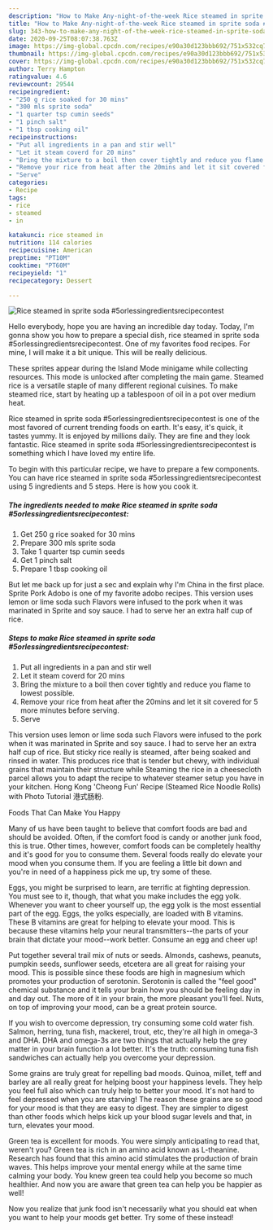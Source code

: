 ```yaml
---
description: "How to Make Any-night-of-the-week Rice steamed in sprite soda #5orlessingredientsrecipecontest"
title: "How to Make Any-night-of-the-week Rice steamed in sprite soda #5orlessingredientsrecipecontest"
slug: 343-how-to-make-any-night-of-the-week-rice-steamed-in-sprite-soda-5orlessingredientsrecipecontest
date: 2020-09-25T08:07:38.763Z
image: https://img-global.cpcdn.com/recipes/e90a30d123bbb692/751x532cq70/rice-steamed-in-sprite-soda-5orlessingredientsrecipecontest-recipe-main-photo.jpg
thumbnail: https://img-global.cpcdn.com/recipes/e90a30d123bbb692/751x532cq70/rice-steamed-in-sprite-soda-5orlessingredientsrecipecontest-recipe-main-photo.jpg
cover: https://img-global.cpcdn.com/recipes/e90a30d123bbb692/751x532cq70/rice-steamed-in-sprite-soda-5orlessingredientsrecipecontest-recipe-main-photo.jpg
author: Terry Hampton
ratingvalue: 4.6
reviewcount: 29544
recipeingredient:
- "250 g rice soaked for 30 mins"
- "300 mls sprite soda"
- "1 quarter tsp cumin seeds"
- "1 pinch salt"
- "1 tbsp cooking oil"
recipeinstructions:
- "Put all ingredients in a pan and stir well"
- "Let it steam coverd for 20 mins"
- "Bring the mixture to a boil then cover tightly and reduce you flame to lowest possible."
- "Remove your rice from heat after the 20mins and let it sit covered for 5 more minutes before serving."
- "Serve"
categories:
- Recipe
tags:
- rice
- steamed
- in

katakunci: rice steamed in 
nutrition: 114 calories
recipecuisine: American
preptime: "PT10M"
cooktime: "PT60M"
recipeyield: "1"
recipecategory: Dessert

---
```



![Rice steamed in sprite soda #5orlessingredientsrecipecontest](https://img-global.cpcdn.com/recipes/e90a30d123bbb692/751x532cq70/rice-steamed-in-sprite-soda-5orlessingredientsrecipecontest-recipe-main-photo.jpg)

Hello everybody, hope you are having an incredible day today. Today, I'm gonna show you how to prepare a special dish, rice steamed in sprite soda #5orlessingredientsrecipecontest. One of my favorites food recipes. For mine, I will make it a bit unique. This will be really delicious.

These sprites appear during the Island Mode minigame while collecting resources. This mode is unlocked after completing the main game. Steamed rice is a versatile staple of many different regional cuisines. To make steamed rice, start by heating up a tablespoon of oil in a pot over medium heat.

Rice steamed in sprite soda #5orlessingredientsrecipecontest is one of the most favored of current trending foods on earth. It's easy, it's quick, it tastes yummy. It is enjoyed by millions daily. They are fine and they look fantastic. Rice steamed in sprite soda #5orlessingredientsrecipecontest is something which I have loved my entire life.


To begin with this particular recipe, we have to prepare a few components. You can have rice steamed in sprite soda #5orlessingredientsrecipecontest using 5 ingredients and 5 steps. Here is how you cook it.

<!--inarticleads1-->

##### The ingredients needed to make Rice steamed in sprite soda #5orlessingredientsrecipecontest:

1. Get 250 g rice soaked for 30 mins
1. Prepare 300 mls sprite soda
1. Take 1 quarter tsp cumin seeds
1. Get 1 pinch salt
1. Prepare 1 tbsp cooking oil


But let me back up for just a sec and explain why I&#39;m China in the first place. Sprite Pork Adobo is one of my favorite adobo recipes. This version uses lemon or lime soda such Flavors were infused to the pork when it was marinated in Sprite and soy sauce. I had to serve her an extra half cup of rice. 

<!--inarticleads2-->

##### Steps to make Rice steamed in sprite soda #5orlessingredientsrecipecontest:

1. Put all ingredients in a pan and stir well
1. Let it steam coverd for 20 mins
1. Bring the mixture to a boil then cover tightly and reduce you flame to lowest possible.
1. Remove your rice from heat after the 20mins and let it sit covered for 5 more minutes before serving.
1. Serve


This version uses lemon or lime soda such Flavors were infused to the pork when it was marinated in Sprite and soy sauce. I had to serve her an extra half cup of rice. But sticky rice really is steamed, after being soaked and rinsed in water. This produces rice that is tender but chewy, with individual grains that maintain their structure while Steaming the rice in a cheesecloth parcel allows you to adapt the recipe to whatever steamer setup you have in your kitchen. Hong Kong &#39;Cheong Fun&#39; Recipe (Steamed Rice Noodle Rolls) with Photo Tutorial 港式肠粉. 

Foods That Can Make You Happy


Many of us have been taught to believe that comfort foods are bad and should be avoided. Often, if the comfort food is candy or another junk food, this is true. Other times, however, comfort foods can be completely healthy and it's good for you to consume them. Several foods really do elevate your mood when you consume them. If you are feeling a little bit down and you're in need of a happiness pick me up, try some of these.

Eggs, you might be surprised to learn, are terrific at fighting depression. You must see to it, though, that what you make includes the egg yolk. Whenever you want to cheer yourself up, the egg yolk is the most essential part of the egg. Eggs, the yolks especially, are loaded with B vitamins. These B vitamins are great for helping to elevate your mood. This is because these vitamins help your neural transmitters--the parts of your brain that dictate your mood--work better. Consume an egg and cheer up!

Put together several trail mix of nuts or seeds. Almonds, cashews, peanuts, pumpkin seeds, sunflower seeds, etcetera are all great for raising your mood. This is possible since these foods are high in magnesium which promotes your production of serotonin. Serotonin is called the "feel good" chemical substance and it tells your brain how you should be feeling day in and day out. The more of it in your brain, the more pleasant you'll feel. Nuts, on top of improving your mood, can be a great protein source.

If you wish to overcome depression, try consuming some cold water fish. Salmon, herring, tuna fish, mackerel, trout, etc, they're all high in omega-3 and DHA. DHA and omega-3s are two things that actually help the grey matter in your brain function a lot better. It's the truth: consuming tuna fish sandwiches can actually help you overcome your depression. 

Some grains are truly great for repelling bad moods. Quinoa, millet, teff and barley are all really great for helping boost your happiness levels. They help you feel full also which can truly help to better your mood. It's not hard to feel depressed when you are starving! The reason these grains are so good for your mood is that they are easy to digest. They are simpler to digest than other foods which helps kick up your blood sugar levels and that, in turn, elevates your mood.

Green tea is excellent for moods. You were simply anticipating to read that, weren't you? Green tea is rich in an amino acid known as L-theanine. Research has found that this amino acid stimulates the production of brain waves. This helps improve your mental energy while at the same time calming your body. You knew green tea could help you become so much healthier. And now you are aware that green tea can help you be happier as well!

Now you realize that junk food isn't necessarily what you should eat when you want to help your moods get better. Try some of these instead!

